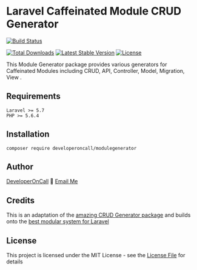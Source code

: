 # Laravel Caffeinated Module CRUD Generator

[![Build Status](https://travis-ci.org/developeroncall/modulegenerator.svg)](https://travis-ci.org/developeroncall/modulegenerator.svg)

[![Total Downloads](https://poser.pugx.org/developeroncall/modulegenerator/downloads)](https://packagist.org/packages/developeroncall/modulegenerator)
[![Latest Stable Version](https://poser.pugx.org/developeroncall/modulegenerator/v/stable)](https://packagist.org/packages/developeroncall/modulegenerator)
[![License](https://poser.pugx.org/developeroncall/modulegenerator/license)](https://packagist.org/packages/developeroncall/modulegenerator)

This Module Generator package provides various generators for Caffeinated Modules including CRUD, API, Controller, Model, Migration, View .

## Requirements
    Laravel >= 5.7
    PHP >= 5.6.4

## Installation
```
composer require developeroncall/modulegenerator 
```

## Author

[DeveloperOnCall](http://www.developeroncall.com) :email: [Email Me](mailto:admin@developeroncall.com)

## Credits

This is an adaptation of the [amazing CRUD Generator package](https://github.com/appzcoder/crud-generator) and builds 
onto the [best modular system for Laravel](https://github.com/caffeinated/modules)

## License

This project is licensed under the MIT License - see the [License File](LICENSE) for details
